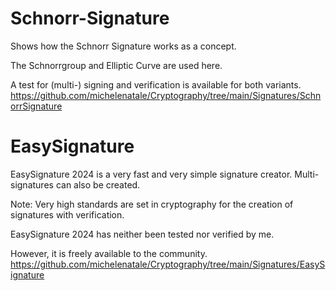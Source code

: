 # Schnorr-Signature

Shows how the Schnorr Signature works as a concept. 

The Schnorrgroup and Elliptic Curve are used here.

A test for (multi-) signing and verification is available for both variants.
https://github.com/michelenatale/Cryptography/tree/main/Signatures/SchnorrSignature

# EasySignature

EasySignature 2024 is a very fast and very simple signature creator. Multi-signatures can also be created.

Note: Very high standards are set in cryptography for the creation of signatures with verification. 

EasySignature 2024 has neither been tested nor verified by me. 

However, it is freely available to the community.
https://github.com/michelenatale/Cryptography/tree/main/Signatures/EasySignature
